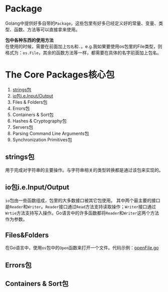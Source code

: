 # Package  
Golang中提供好多自带的`Package`，这些包里有好多已经定义好的常量、变量、类型、函数、方法等可以直接拿来使用。  

**包中各种东西的使用方法**  
在使用的时候，需要在前面加上`包名`和`.`。e.g.我如果要使用os包里的File类型，则格式为：`os.File`，其余的函数方法等一样，都需要在具体的名字前面加上包名。   

# The Core Packages核心包
1. [strings包](#strings包)  
2. [io包i.e.Input/Output](#io包i.e.Input/Output)  
3. Files & Folders包  
4. Errors包  
5. Containers & Sort包  
6. Hashes & Cryptography包  
7. Servers包  
8. Parsing Command Line Arguments包  
9. Synchronization Primitives包  

## strings包  
用于完成对字符串的主要操作。与字符串相关的类型转换都是通过该包来实现的。  
## io包i.e.Input/Output
`io`包由一些函数组成，包里的大多数接口被其它包使用。 其中两个最主要的接口是`Reader`和`Writer`。`Reader`接口通过`Read`方法支持读取操作；`Writer`接口通过`Wrtie`方法支持写入操作。Go语言中的许多函数都将`Reader`和`Writer`这两个方法作为参数。  
## Files&Folders
在Go语言中，使用`os`包中的`Open`函数来打开一个文件。代码示例：[openFile.go](/experiment/1.rwData/rwFile.go)
## Errors包
## Containers & Sort包
























